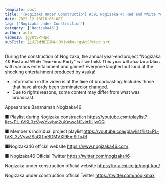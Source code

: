 ```yaml
---
template: post
title: '[Nogizaka Under Construction] #391 Nogizaka 46 Red and White Year-end Party'
date: 2022-12-18T16:05:08Z
tag: ['Nogizaka Under Construction']
category: ['Nogizaka46']
author: auto 
videoID: jgyKtSPrHpc
subTitle: 公式乃木坂工事中-391webm-jgyKtSPrHpc.srt
---
```

During the construction of Nogizaka, the annual year-end project "Nogizaka 46 Red and White Year-end Party" will be held.
This year will also be a blast with various entertainment and games!
Everyone laughed out loud at the shocking entertainment produced by Asuka!

* Information in the video is at the time of broadcasting. Includes those that have already been terminated or changed.
* Due to rights reasons, some content may differ from what was broadcast.

Appearance
Bananaman Nogizaka46

■ Playlist during Nogizaka construction
https://youtube.com/playlist?list=PL-tVKL3zVywYxyhm2uXmweN2ykt1HjwCQ

■ Member's individual project playlist
https://youtube.com/playlist?list=PL-tVKL3zVywZSaGtTmBDMVXl9EmSiTxJB

■Nogizaka46 official website
https://www.nogizaka46.com/

■ Nogizaka46 Official Twitter
https://twitter.com/nogizaka46

Nogizaka under construction official website
https://tv-aichi.co.jp/nogi-kou/

Nogizaka under construction official Twitter
https://twitter.com/nogikmax
